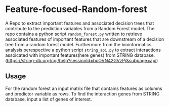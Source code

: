 # Feature-focused-Random-forest

A Repo to extract important features and associated decision trees that contribute to the prediction variables from a Random Forest model. The repo contains a python script ```random_forest.py``` written to retrieve associated features of important features that are downstream of a decision tree from a random forest model. Furthermore from the bioinformatics analysis perespective a python script ```string_api.py``` to extract interactions assoicated with important features(here genes) from STRING database. (https://string-db.org/cgi/help?sessionId=bcOVN42GVzPj&subpage=api)

## Usage
For the random forest an input matrix file that contains features as columns and predictor variable as rows.
To find the interaction genes from STRING database, input a list of genes of interest.
